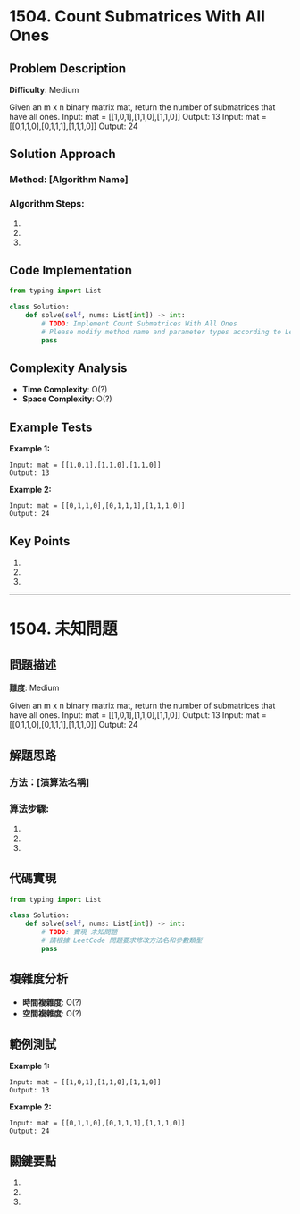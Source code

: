 # 1504. Count Submatrices With All Ones

## Problem Description

**Difficulty**: Medium

Given an m x n binary matrix mat, return the number of submatrices that have all ones.
Input: mat = [[1,0,1],[1,1,0],[1,1,0]]
Output: 13
Input: mat = [[0,1,1,0],[0,1,1,1],[1,1,1,0]]
Output: 24

## Solution Approach

### Method: [Algorithm Name]

<!-- Please describe the solution approach here -->

### Algorithm Steps:

1. <!-- Step 1 -->
2. <!-- Step 2 -->
3. <!-- Step 3 -->

## Code Implementation

```python
from typing import List

class Solution:
    def solve(self, nums: List[int]) -> int:
        # TODO: Implement Count Submatrices With All Ones
        # Please modify method name and parameter types according to LeetCode requirements
        pass
```

## Complexity Analysis

- **Time Complexity**: O(?) <!-- Please fill in time complexity -->
- **Space Complexity**: O(?) <!-- Please fill in space complexity -->

## Example Tests

**Example 1:**
```
Input: mat = [[1,0,1],[1,1,0],[1,1,0]]
Output: 13
```

**Example 2:**
```
Input: mat = [[0,1,1,0],[0,1,1,1],[1,1,1,0]]
Output: 24
```

## Key Points

1. <!-- Key point 1 -->
2. <!-- Key point 2 -->
3. <!-- Key point 3 -->

---

# 1504. 未知問題

## 問題描述

**難度**: Medium

Given an m x n binary matrix mat, return the number of submatrices that have all ones.
Input: mat = [[1,0,1],[1,1,0],[1,1,0]]
Output: 13
Input: mat = [[0,1,1,0],[0,1,1,1],[1,1,1,0]]
Output: 24

## 解題思路

### 方法：[演算法名稱]

<!-- 請在此處描述解題思路 -->

### 算法步驟:

1. <!-- 步驟 1 -->
2. <!-- 步驟 2 -->
3. <!-- 步驟 3 -->

## 代碼實現

```python
from typing import List

class Solution:
    def solve(self, nums: List[int]) -> int:
        # TODO: 實現 未知問題
        # 請根據 LeetCode 問題要求修改方法名和參數類型
        pass
```

## 複雜度分析

- **時間複雜度**: O(?) <!-- 請填入時間複雜度 -->
- **空間複雜度**: O(?) <!-- 請填入空間複雜度 -->

## 範例測試

**Example 1:**
```
Input: mat = [[1,0,1],[1,1,0],[1,1,0]]
Output: 13
```

**Example 2:**
```
Input: mat = [[0,1,1,0],[0,1,1,1],[1,1,1,0]]
Output: 24
```

## 關鍵要點

1. <!-- 關鍵點 1 -->
2. <!-- 關鍵點 2 -->
3. <!-- 關鍵點 3 -->
